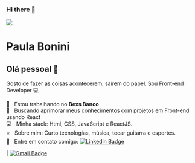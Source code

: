 ### Hi there 👋

<img width="auto" src="file:///C:/Users/paula/Downloads/My%20Post.png">


# Paula Bonini

## Olá pessoal 👋
Gosto de fazer as coisas acontecerem, saírem do papel.
Sou Front-end Developer :computer:

 :money_with_wings:  &nbsp; Estou trabalhando no **Bexs Banco**
 <br/> :purple_heart: &nbsp; Buscando aprimorar meus conhecimentos com projetos em Front-end usando React
 <br/> :computer: &nbsp; Minha stack: Html, CSS, JavaScript e ReactJS.
 <br/> :star:  &nbsp; Sobre mim: Curto tecnologias, música, tocar guitarra e esportes.
 <br/> :email: &nbsp; Entre em contato comigo: [![Linkedin Badge](https://img.shields.io/badge/-PaulaBonini-blue?style=flat-square&logo=Linkedin&logoColor=white&link=https://www.linkedin.com/in/paulabonini/)](https://www.linkedin.com/in/paulabonini/) 
 
| 
[![Gmail Badge](https://img.shields.io/badge/-paula_almeidabonini@hotmail.com-c14438?style=flat-square&logo=Gmail&logoColor=white&link=mailto:paula_almeidabonini@hotmail.com)](mailto:paula_almeidabonini@hotmail.com)



<!--
**paulabonini/paulabonini** is a ✨ _special_ ✨ repository because its `README.md` (this file) appears on your GitHub profile.

